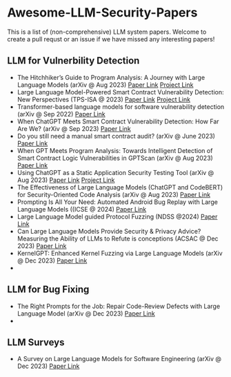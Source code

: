 # Awesome-LLM-Security-Papers

This is a list of (non-comprehensive) LLM system papers. Welcome to create a pull requst or an issue if we have missed any interesting papers!

## LLM for Vulnerbility Detection

- The Hitchhiker’s Guide to Program Analysis: A Journey with Large Language Models (arXiv @ Aug 2023) [Paper Link](https://arxiv.org/abs/2308.00245) [Project Link](https://sites.google.com/view/llift-open/home) 
- Large Language Model-Powered Smart Contract Vulnerability Detection: New Perspectives (TPS-ISA @ 2023) [Paper Link](https://arxiv.org/abs/2310.01152) [Project Link](https://github.com/git-disl/GPTLens)
- Transformer-based language models for software vulnerability detection (arXiv @ Sep 2022) [Paper Link](https://arxiv.org/abs/2204.03214)
- When ChatGPT Meets Smart Contract Vulnerability Detection: How Far Are We? (arXiv @ Sep 2023) [Paper Link](https://arxiv.org/abs/2309.05520)
- Do you still need a manual smart contract audit? (arXiv @ June 2023) [Paper Link](https://arxiv.org/abs/2306.12338)
- When GPT Meets Program Analysis: Towards Intelligent Detection of Smart Contract Logic Vulnerabilities in GPTScan (arXiv @ Aug 2023) [Paper Link](https://arxiv.org/abs/2308.03314)
- Using ChatGPT as a Static Application Security Testing Tool (arXiv @ Aug 2023) [Paper Link](https://arxiv.org/abs/2308.14434) [Project Link](https://github.com/abakhshandeh/ChatGPTasSAST)
- The Effectiveness of Large Language Models (ChatGPT and CodeBERT) for Security-Oriented Code Analysis (arXiv @ Aug 2023) [Paper Link](https://arxiv.org/abs/2307.12488)
- Prompting Is All Your Need: Automated Android Bug Replay with Large Language Models ((ICSE @ 2024) [Paper Link](https://arxiv.org/abs/2306.01987)
- Large Language Model guided Protocol Fuzzing (NDSS @2024) [Paper Link](https://abhikrc.com/pdf/NDSS24.pdf)
- Can Large Language Models Provide Security & Privacy Advice? Measuring the Ability of LLMs to Refute is conceptions (ACSAC @ Dec 2023) [Paper Link](https://dl.acm.org/doi/pdf/10.1145/3627106.3627196 )
- KernelGPT: Enhanced Kernel Fuzzing via Large Language Models (arXiv @ Dec 2023) [Paper Link](https://arxiv.org/abs/2401.00563)
- 

## LLM for Bug Fixing

- The Right Prompts for the Job: Repair Code-Review Defects with Large Language Model (arXiv @ Dec 2023) [Paper Link](https://arxiv.org/abs/2312.17485)
- 

## LLM Surveys
- A Survey on Large Language Models for Software Engineering (arXiv @ Dec 2023) [Paper Link](https://arxiv.org/abs/2312.15223)
